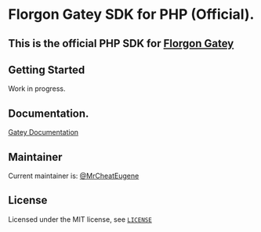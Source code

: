 # Florgon Gatey SDK for PHP (Official).

## This is the official PHP SDK for [Florgon Gatey](https://gatey.florgon.com)

## Getting Started

Work in progress.

## Documentation.

[Gatey Documentation](https://gatey.florgon.com/dev/api)

## Maintainer
Current maintainer is: [@MrCheatEugene](https://github.com/MrCheatEugene)

## License

Licensed under the MIT license, see [`LICENSE`](LICENSE)
